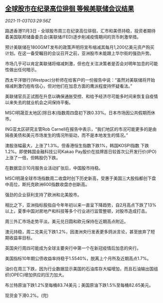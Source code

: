 <!--1635910262000-->
[全球股市在纪录高位徘徊 等候美联储会议结果](https://cn.reuters.com/article/global-markets-1103-wedn-idCNKBS2HO06O)
------

<div><i>2021-11-03T03:29:56Z</i></div><p>路透香港11月3日 - 全球股市周三在纪录高位徘徊，汇市和美债持稳，投资者期待着美国联邦储备委员会(美联储/FED)逐步削减疫情期间的货币刺激举措。</p><p>预计美联储在1800GMT发布的政策声明将宣布缩减其每月1,200亿美元资产购买计划。在这一备受瞩目的会议召开之前，亚洲股市未能跟上华尔街的强劲升势。</p><p>市场几乎可以肯定美联储将缩减刺激，但也在关注决策者是否会对明年加息的可能性做出任何暗示。</p><p>西太平洋银行(Westpac)分析师在给客户的一份报告中说：“虽然对美联储将开始缩减刺激仍抱有信心，但对他们在加息方面的鹰派程度持怀疑看法。”</p><p>美联储官员正试图在升息以确保通胀受控、和给予经济尽可能多时间来恢复自疫情以来失去的就业机会之间保持平衡。</p><p>MSCI明晟亚太地区(除日本)指数周四盘初下跌0.33%。日本市场因公共假期而休市。</p><p>ING亚太区研究主管Rob Carnell在报告中表示，“我们地区的市况可能更多的是由隔夜美债和美元市场发生的情况所驱动，而不是本地发生的情况。”</p><p>澳股涨幅最大，上涨了1.3%。但香港恒生指数下跌1%，韩国KOSPI指数 下跌1.2%。即使韩国金融科技公司Kakao Pay股价在挂牌首日较首次公开发行价(IPO)上涨了一倍，但韩股仍下跌。</p><p>在数据显示10月服务业活动扩张后，中国股市持稳。</p><p>MSCI明晟全球市场指数周二收盘时创下历史新高，受惠于美国三大股指都创下盘中高位，斯托克欧洲600指数收盘亦创新高。 </p><p>强劲的企业获利支持了欧洲和北美股市。</p><p>相比之下，亚洲指标股指自今年年初以来一直呈下降趋势，自2月高点下跌了13%以上，夏季中国对房地产和科技等多个行业进行监管整顿，对股市造成打击。</p><p>周三外汇市场走势平淡。美元兑日圆和欧元保持在近期高点附近。</p><p>澳元持稳，周二兑美元下跌1.2%，因澳洲央行发表更多鸽派言论，甚至放弃了短期收益率目标。</p><p>英国央行周四可能成为全球主要央行中第一个在新冠疫情后加息的央行。</p><p>美国指标10年期公债收益率持稳于1.5540%，脱离上个月所及近期高点1.7%。</p><p>油价在周三下跌，因为行业数据显示美国的石油库存大幅增加，而且石油输出国组织(OPEC)增加供应的压力加大。</p><p>布兰特原油下跌1.2%至每桶83.74美元；美国原油下跌1.5%至每桶82.65美元。</p><p>现货金下滑0.2%。(完)</p>
